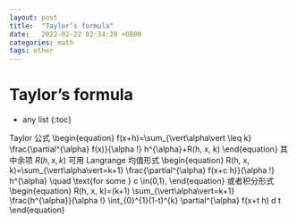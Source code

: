 ```yaml
---
layout: post
title:  "Taylor’s formula"
date:   2022-02-22 02:34:20 +0800
categories: math
tags: other
---
```


# Taylor’s formula

* any list
{:toc}

Taylor 公式
\begin{equation}
f(x+h)=\sum_{\vert\alpha\vert \leq k} \frac{\partial^{\alpha} f(x)}{\alpha !} h^{\alpha}+R(h, x, k)
\end{equation}
其中余项 $R(h, x, k)$ 可用 Langrange 均值形式
\begin{equation}
R(h, x, k)=\sum_{\vert\alpha\vert=k+1} \frac{\partial^{\alpha} f(x+c h)}{\alpha !} h^{\alpha} \quad \text{for some } c \in(0,1),
\end{equation}
或者积分形式
\begin{equation}
R(h, x, k)=(k+1) \sum_{\vert\alpha\vert=k+1} \frac{h^{\alpha}}{\alpha !} \int_{0}^{1}(1-t)^{k} \partial^{\alpha} f(x+t h) d t
\end{equation}
